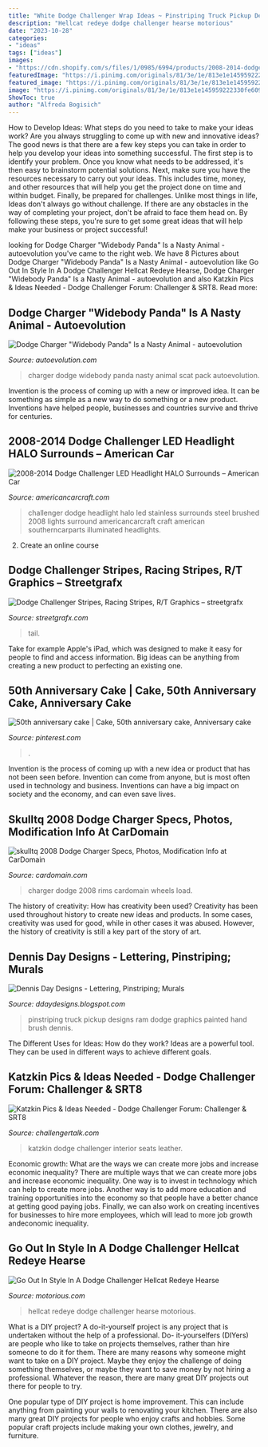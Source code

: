 ```yaml
---
title: "White Dodge Challenger Wrap Ideas ~ Pinstriping Truck Pickup Designs Ram Dodge Graphics Painted Hand Brush Dennis"
description: "Hellcat redeye dodge challenger hearse motorious"
date: "2023-10-28"
categories:
- "ideas"
tags: ["ideas"]
images:
- "https://cdn.shopify.com/s/files/1/0985/6994/products/2008-2014-dodge-challenger-led-halo-headlight-surrounds-in-brushed-stainless-steel-american-car-craft-893560.jpg?v=1552451089"
featuredImage: "https://i.pinimg.com/originals/81/3e/1e/813e1e145959222330fe609b05448aa8.jpg"
featured_image: "https://i.pinimg.com/originals/81/3e/1e/813e1e145959222330fe609b05448aa8.jpg"
image: "https://i.pinimg.com/originals/81/3e/1e/813e1e145959222330fe609b05448aa8.jpg"
ShowToc: true
author: "Alfreda Bogisich"
---
```



How to Develop Ideas: What steps do you need to take to make your ideas work?
Are you always struggling to come up with new and innovative ideas? The good news is that there are a few key steps you can take in order to help you develop your ideas into something successful. The first step is to identify your problem. Once you know what needs to be addressed, it's then easy to brainstorm potential solutions. Next, make sure you have the resources necessary to carry out your ideas. This includes time, money, and other resources that will help you get the project done on time and within budget. Finally, be prepared for challenges. Unlike most things in life, Ideas don't always go without challenge. If there are any obstacles in the way of completing your project, don't be afraid to face them head on. By following these steps, you're sure to get some great ideas that will help make your business or project successful!

	

		
looking for Dodge Charger &quot;Widebody Panda&quot; Is a Nasty Animal - autoevolution you've came to the right web. We have 8 Pictures about Dodge Charger &quot;Widebody Panda&quot; Is a Nasty Animal - autoevolution like Go Out In Style In A Dodge Challenger Hellcat Redeye Hearse, Dodge Charger &quot;Widebody Panda&quot; Is a Nasty Animal - autoevolution and also Katzkin Pics &amp; Ideas Needed - Dodge Challenger Forum: Challenger &amp; SRT8. Read more:
		
    
## Dodge Charger &quot;Widebody Panda&quot; Is A Nasty Animal - Autoevolution

<img loading=lazy src="https://s1.cdn.autoevolution.com/images/news/gallery/dodge-charger-scat-pack-widebody-panda-is-a-nasty-animal_3.jpg" onerror="this.onerror=null;this.src='https://tse2.mm.bing.net/th?id=OIP.kyPdpp5fDBLGsi2HUUUrfgHaE8&amp;pid=15.1';" alt="Dodge Charger &quot;Widebody Panda&quot; Is a Nasty Animal - autoevolution">

_Source: autoevolution.com_

>charger dodge widebody panda nasty animal scat pack autoevolution. 

	

Invention is the process of coming up with a new or improved idea. It can be something as simple as a new way to do something or a new product. Inventions have helped people, businesses and countries survive and thrive for centuries.

    
## 2008-2014 Dodge Challenger LED Headlight HALO Surrounds – American Car

<img loading=lazy src="https://cdn.shopify.com/s/files/1/0985/6994/products/2008-2014-dodge-challenger-led-halo-headlight-surrounds-in-brushed-stainless-steel-american-car-craft-893560.jpg?v=1552451089" onerror="this.onerror=null;this.src='https://tse2.mm.bing.net/th?id=OIP.ZuYv5DTq_lzbnDoBkMaeEQHaE8&amp;pid=15.1';" alt="2008-2014 Dodge Challenger LED Headlight HALO Surrounds – American Car">

_Source: americancarcraft.com_

>challenger dodge headlight halo led stainless surrounds steel brushed 2008 lights surround americancarcraft craft american southerncarparts illuminated headlights. 

	

2. Create an online course

    
## Dodge Challenger Stripes, Racing Stripes, R/T Graphics – Streetgrafx

<img loading=lazy src="http://cdn.shopify.com/s/files/1/0630/9785/products/2015-challenger-spoiler-1_2048x2048.jpg?v=1446739771" onerror="this.onerror=null;this.src='https://tse4.mm.bing.net/th?id=OIP.qCfrzfBDU84IjegDMf_Z4gHaFj&amp;pid=15.1';" alt="Dodge Challenger Stripes, Racing Stripes, R/T Graphics – streetgrafx">

_Source: streetgrafx.com_

>tail. 

	

Take for example Apple's iPad, which was designed to make it easy for people to find and access information. Big ideas can be anything from creating a new product to perfecting an existing one.

    
## 50th Anniversary Cake | Cake, 50th Anniversary Cake, Anniversary Cake

<img loading=lazy src="https://i.pinimg.com/originals/81/3e/1e/813e1e145959222330fe609b05448aa8.jpg" onerror="this.onerror=null;this.src='https://tse4.mm.bing.net/th?id=OIP.eQnHQG_O82hXl_rcr-Dq0AHaJ4&amp;pid=15.1';" alt="50th anniversary cake | Cake, 50th anniversary cake, Anniversary cake">

_Source: pinterest.com_

>. 

	

Invention is the process of coming up with a new idea or product that has not been seen before. Invention can come from anyone, but is most often used in technology and business. Inventions can have a big impact on society and the economy, and can even save lives.

    
## Skulltq 2008 Dodge Charger Specs, Photos, Modification Info At CarDomain

<img loading=lazy src="http://carphotos.cardomain.com/ride_images/3/3287/181/33215090001_original.jpg" onerror="this.onerror=null;this.src='https://tse3.mm.bing.net/th?id=OIP.mec7XaSpf43syKXNkb07kwHaFj&amp;pid=15.1';" alt="skulltq 2008 Dodge Charger Specs, Photos, Modification Info at CarDomain">

_Source: cardomain.com_

>charger dodge 2008 rims cardomain wheels load. 

	

The history of creativity: How has creativity been used?
Creativity has been used throughout history to create new ideas and products. In some cases, creativity was used for good, while in other cases it was abused. However, the history of creativity is still a key part of the story of art.

    
## Dennis Day Designs - Lettering, Pinstriping; Murals

<img loading=lazy src="http://3.bp.blogspot.com/-wQjcnCYqw7s/VbzEHGEDI1I/AAAAAAAABrw/wx7CMVF0tOc/w1200-h630-p-k-no-nu/20150331_185813%2B-%2BCopy.jpg" onerror="this.onerror=null;this.src='https://tse1.mm.bing.net/th?id=OIP.3-Cw6t9k4TQoQqI-kaBwCAHaD4&amp;pid=15.1';" alt="Dennis Day Designs - Lettering, Pinstriping; Murals">

_Source: ddaydesigns.blogspot.com_

>pinstriping truck pickup designs ram dodge graphics painted hand brush dennis. 

	

The Different Uses for Ideas: How do they work?
Ideas are a powerful tool. They can be used in different ways to achieve different goals.

    
## Katzkin Pics &amp; Ideas Needed - Dodge Challenger Forum: Challenger &amp; SRT8

<img loading=lazy src="http://i137.photobucket.com/albums/q223/65standard/DSCN3083.jpg" onerror="this.onerror=null;this.src='https://tse1.mm.bing.net/th?id=OIP.nSE-KFCynOCMJEmSwJL_9wHaFj&amp;pid=15.1';" alt="Katzkin Pics &amp; Ideas Needed - Dodge Challenger Forum: Challenger &amp; SRT8">

_Source: challengertalk.com_

>katzkin dodge challenger interior seats leather. 

	

Economic growth: What are the ways we can create more jobs and increase economic inequality?
There are multiple ways that we can create more jobs and increase economic inequality. One way is to invest in technology which can help to create more jobs. Another way is to add more education and training opportunities into the economy so that people have a better chance at getting good paying jobs. Finally, we can also work on creating incentives for businesses to hire more employees, which will lead to more job growth andeconomic inequality.

    
## Go Out In Style In A Dodge Challenger Hellcat Redeye Hearse

<img loading=lazy src="https://www.motorious.com/content/images/2020/10/Motorious---1--29.jpg" onerror="this.onerror=null;this.src='https://tse1.mm.bing.net/th?id=OIP.o8Yfn_w9wc_mDE3R7p25iwHaEK&amp;pid=15.1';" alt="Go Out In Style In A Dodge Challenger Hellcat Redeye Hearse">

_Source: motorious.com_

>hellcat redeye dodge challenger hearse motorious. 

	

What is a DIY project?
A do-it-yourself project is any project that is undertaken without the help of a professional. Do- it-yourselfers (DIYers) are people who like to take on projects themselves, rather than hire someone to do it for them.
There are many reasons why someone might want to take on a DIY project. Maybe they enjoy the challenge of doing something themselves, or maybe they want to save money by not hiring a professional. Whatever the reason, there are many great DIY projects out there for people to try.

One popular type of DIY project is home improvement. This can include anything from painting your walls to renovating your kitchen. There are also many great DIY projects for people who enjoy crafts and hobbies. Some popular craft projects include making your own clothes, jewelry, and furniture.

